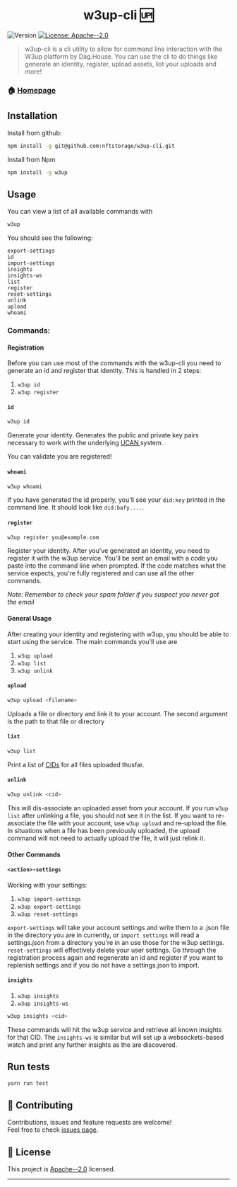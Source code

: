 <h1 align="center">w3up-cli 🆙</h1>
<p>
  <img alt="Version" src="https://img.shields.io/badge/version-0.1.1-blue.svg?cacheSeconds=2592000" />
  <a href="https://github.com/nftstorage/w3up-cli/blob/main/LICENSE.md" target="_blank">
    <img alt="License: Apache--2.0" src="https://img.shields.io/badge/License-Apache--2.0-yellow.svg" />
  </a>
</p>

> w3up-cli is a cli utility to allow for command line interaction with the W3up platform by Dag.House. You can use the cli to do things like generate an identity, register, upload assets, list your uploads and more!

### 🏠 [Homepage](https://github.com/nftstorage/w3up-cli)

## Installation

Install from github:

```sh
npm install -g git@github.com:nftstorage/w3up-cli.git
```

Install from Npm

```sh
npm install -g w3up
```

## Usage

You can view a list of all available commands with

```sh
w3up
```

You should see the following:

```
export-settings
id
import-settings
insights
insights-ws
list
register
reset-settings
unlink
upload
whoami
```

### Commands:

#### Registration

Before you can use most of the commands with the w3up-cli you need to generate an id and register that identity. This is handled in 2 steps:

1. `w3up id`
2. `w3up register`

#### `id`

```sh
w3up id
```

Generate your identity.
Generates the public and private key pairs necessary to work with the underlying [UCAN ](https://ucan.xyz/) system.

You can validate you are registered!

#### `whoami`

```sh
w3up whoami
```

If you have generated the id properly, you'll see your `did:key` printed in the command line. It should look like `did:bafy....`.

#### `register`

```sh
w3up register you@example.com
```

Register your identity.
After you've generated an identity, you need to register it with the w3up service. You'll be sent an email with a code you paste into the command line when prompted. If the code matches what the service expects, you're fully registered and can use all the other commands.

_Note: Remember to check your spam folder if you suspect you never got the email_

#### General Usage

After creating your identity and registering with w3up, you should be able to start using the service. The main commands you'll use are

1. `w3up upload`
2. `w3up list`
3. `w3up unlink`

#### `upload`

```sh
w3up upload <filename>
```

Uploads a file or directory and link it to your account. The second argument is the path to that file or directory

#### `list`

```sh
w3up list
```

Print a list of [CIDs](https://docs.ipfs.tech/concepts/content-addressing/#content-addressing-and-cids) for all files uploaded thusfar.

#### `unlink`

```sh
w3up unlink <cid>
```

This will dis-associate an uploaded asset from your account. If you run `w3up list` after unlinking a file, you should not see it in the list. If you want to re-associate the file with your account, use `w3up upload` and re-upload the file. In situations when a file has been previously uploaded, the upload command will not need to actually upload the file, it will just relink it.

#### Other Commands

#### `<action>-settings`

Working with your settings:

1. `w3up import-settings`
2. `w3up export-settings`
3. `w3up reset-settings`

`export-settings` will take your account settings and write them to a .json file in the directory you are in currently, or `import settings` will read a settings.json from a directory you're in an use those for the w3up settings. `reset-settings` will effectively delete your user settings. Go through the registration process again and regenerate an id and register if you want to replenish settings and if you do not have a settings.json to import.

#### `insights`

1. `w3up insights`
2. `w3up insights-ws`

```sh
w3up insights <cid>
```

These commands will hit the w3up service and retrieve all known insights for that CID. The `insights-ws` is similar but will set up a websockets-based watch and print any further insights as the are discovered.

## Run tests

```sh
yarn run test
```

## 🤝 Contributing

Contributions, issues and feature requests are welcome!<br />Feel free to check [issues page](https://github.com/nftstorage/w3up-cli/issues).

## 📝 License

This project is [Apache--2.0](https://github.com/nftstorage/w3up-cli/blob/main/LICENSE.md) licensed.

---

